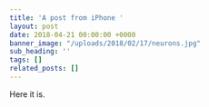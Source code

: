 ```yaml
---
title: 'A post from iPhone '
layout: post
date: 2018-04-21 00:00:00 +0000
banner_image: "/uploads/2018/02/17/neurons.jpg"
sub_heading: ''
tags: []
related_posts: []
---
```

Here it is. 